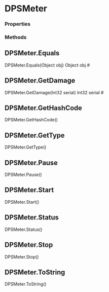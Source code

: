 # DPSMeter    

### Properties  
 
### Methods  
## DPSMeter.Equals
DPSMeter.Equals(Object obj)
        Object obj #
## DPSMeter.GetDamage
DPSMeter.GetDamage(Int32 serial)
        Int32 serial #
## DPSMeter.GetHashCode
DPSMeter.GetHashCode()
## DPSMeter.GetType
DPSMeter.GetType()
## DPSMeter.Pause
DPSMeter.Pause()
## DPSMeter.Start
DPSMeter.Start()
## DPSMeter.Status
DPSMeter.Status()
## DPSMeter.Stop
DPSMeter.Stop()
## DPSMeter.ToString
DPSMeter.ToString()